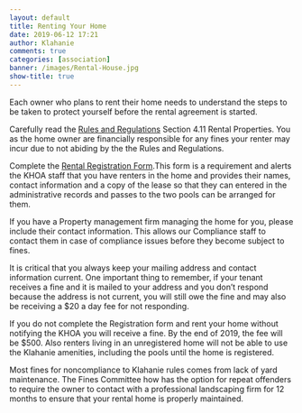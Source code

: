 ```yaml
---
layout: default
title: Renting Your Home
date: 2019-06-12 17:21
author: Klahanie
comments: true
categories: [association]
banner: /images/Rental-House.jpg
show-title: true
---
```

Each owner who plans to rent their home needs to understand the steps to be taken to protect yourself before the rental agreement is started.

Carefully read the [Rules and Regulations]({{site.url}}files/Klahanie-Association-Rules-and-Regulations-2018.pdf) Section 4.11 Rental Properties. You as the home owner are financially responsible for any fines your renter may incur due to not abiding by the the Rules and Regulations.

Complete the [Rental Registration Form]({{site.url}}files/Rental-Letter.pdf).This form is a requirement and alerts the KHOA staff that you have renters in the home and provides their names, contact information and a copy of the lease so that they can entered in the administrative records and passes to the two pools can be arranged for them.

If you have a Property management firm managing the home for you, please include their contact information. This allows our Compliance staff to contact them in case of compliance issues before they become subject to fines.

It is critical that you always keep your mailing address and contact information current. One important thing to remember, if your tenant receives a fine and it is mailed to your address and you don’t respond because the address is not current, you will still owe the fine and may also be receiving a $20 a day fee for not responding.

If you do not complete the Registration form and rent your home without notifying the KHOA you will receive a fine. By the end of 2019, the fee will be $500. Also renters living in an unregistered home will not be able to use the Klahanie amenities, including the pools until the home is registered.

Most fines for noncompliance to Klahanie rules comes from lack of yard maintenance. The Fines Committee how has the option for repeat offenders to require the owner to contact with a professional landscaping firm for 12 months to ensure that your rental home is properly maintained.